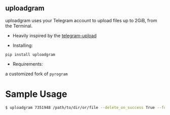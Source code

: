 ## uploadgram

uploadgram uses your Telegram account to upload files up to 2GiB, from the Terminal.

- Heavily inspired by the [telegram-upload](https://github.com/Nekmo/telegram-upload)

- Installing:

`pip install uploadgram`

- Requirements:

a customized fork of `pyrogram`


# Sample Usage

```sh
$ uploadgram 7351948 /path/to/dir/or/file --delete_on_success True --fd True -t /path/to/custom/thumbnail --caption "A Custom Caption" --topic 1
```
